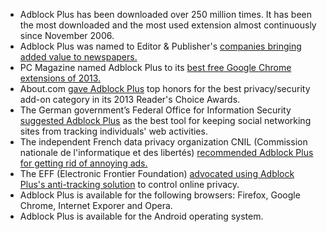 * Adblock Plus has been downloaded over 250 million times. It has been the most downloaded and the most used extension almost continuously since November 2006. 
* Adblock Plus was named to Editor & Publisher's [companies bringing added value to newspapers.](http://www.editorandpublisher.com/Features/Article/Companies-Bringing-Added-Value-to-Newspapers)
* PC Magazine named Adblock Plus to its [best free Google Chrome extensions of 2013.](http://www.pcmag.com/article2/0,2817,2406133,00.asp)
* About.com [gave Adblock Plus](http://browsers.about.com/od/allaboutwebbrowsers/ss/The-2013-Readers-Choice-Awards-Winners-Web-Browsers_7.htm) top honors for the best privacy/security add-on category in its 2013 Reader's Choice Awards.
* The German government’s Federal Office for Information Security [suggested Adblock Plus](https://www.bsi-fuer-buerger.de/BSIFB/DE/SicherheitImNetz/SozialeNetze/Basisschutz/SicherePC/sicherepc_node.html) as the best tool for keeping social networking sites from tracking individuals' web activities.
* The independent French data privacy organization CNIL (Commission nationale de l'informatique et des libertés) [recommended Adblock Plus for getting rid of annoying ads.](http://www.cnil.fr/linstitution/actualite/article/article/recommandation-sur-les-cookies-quelles-obligations-pour-les-responsables-de-sites-quels-conseils/)
* The EFF (Electronic Frontier Foundation) [advocated using Adblock Plus's anti-tracking solution](https://www.eff.org/deeplinks/2012/04/4-simple-changes-protect-your-privacy-online) to control online privacy.
* Adblock Plus is available for the following browsers: Firefox, Google Chrome, Internet Exporer and Opera.
* Adblock Plus is available for the Android operating system.